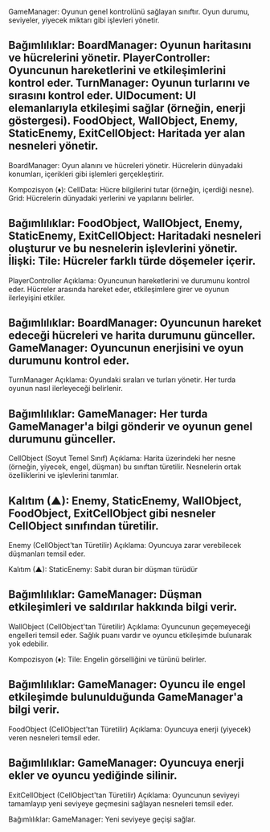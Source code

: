 GameManager: Oyunun genel kontrolünü sağlayan sınıftır. Oyun durumu, seviyeler, yiyecek miktarı gibi işlevleri yönetir.

Bağımlılıklar:
BoardManager: Oyunun haritasını ve hücrelerini yönetir.
PlayerController: Oyuncunun hareketlerini ve etkileşimlerini kontrol eder.
TurnManager: Oyunun turlarını ve sırasını kontrol eder.
UIDocument: UI elemanlarıyla etkileşimi sağlar (örneğin, enerji göstergesi).
FoodObject, WallObject, Enemy, StaticEnemy, ExitCellObject: Haritada yer alan nesneleri yönetir.
------------------------------------------------------------------

BoardManager: Oyun alanını ve hücreleri yönetir. Hücrelerin dünyadaki konumları, içerikleri gibi işlemleri gerçekleştirir.

Kompozisyon (♦️):
CellData: Hücre bilgilerini tutar (örneğin, içerdiği nesne).
Grid: Hücrelerin dünyadaki yerlerini ve yapılarını belirler.

Bağımlılıklar:
FoodObject, WallObject, Enemy, StaticEnemy, ExitCellObject: Haritadaki nesneleri oluşturur ve bu nesnelerin işlevlerini yönetir.
İlişki: Tile: Hücreler farklı türde döşemeler içerir.
------------------------------------------------------------------

PlayerController
Açıklama: Oyuncunun hareketlerini ve durumunu kontrol eder. Hücreler arasında hareket eder, etkileşimlere girer ve oyunun ilerleyişini etkiler.

Bağımlılıklar:
BoardManager: Oyuncunun hareket edeceği hücreleri ve harita durumunu günceller.
GameManager: Oyuncunun enerjisini ve oyun durumunu kontrol eder.
------------------------------------------------------------------

TurnManager
Açıklama: Oyundaki sıraları ve turları yönetir. Her turda oyunun nasıl ilerleyeceği belirlenir.

Bağımlılıklar:
GameManager: Her turda GameManager'a bilgi gönderir ve oyunun genel durumunu günceller.
------------------------------------------------------------------

CellObject (Soyut Temel Sınıf)
Açıklama: Harita üzerindeki her nesne (örneğin, yiyecek, engel, düşman) bu sınıftan türetilir. Nesnelerin ortak özelliklerini ve işlevlerini tanımlar.

Kalıtım (▲):
Enemy, StaticEnemy, WallObject, FoodObject, ExitCellObject gibi nesneler CellObject sınıfından türetilir.
------------------------------------------------------------------

Enemy (CellObject'tan Türetilir)
Açıklama: Oyuncuya zarar verebilecek düşmanları temsil eder.

Kalıtım (▲):
StaticEnemy: Sabit duran bir düşman türüdür

Bağımlılıklar:
GameManager: Düşman etkileşimleri ve saldırılar hakkında bilgi verir.
------------------------------------------------------------------

WallObject (CellObject'tan Türetilir)
Açıklama: Oyuncunun geçemeyeceği engelleri temsil eder. Sağlık puanı vardır ve oyuncu etkileşimde bulunarak yok edebilir.

Kompozisyon (♦️):
Tile: Engelin görselliğini ve türünü belirler.

Bağımlılıklar:
GameManager: Oyuncu ile engel etkileşimde bulunulduğunda GameManager'a bilgi verir.
------------------------------------------------------------------

FoodObject (CellObject'tan Türetilir)
Açıklama: Oyuncuya enerji (yiyecek) veren nesneleri temsil eder.

Bağımlılıklar:
GameManager: Oyuncuya enerji ekler ve oyuncu yediğinde silinir.
------------------------------------------------------------------

ExitCellObject (CellObject'tan Türetilir)
Açıklama: Oyuncunun seviyeyi tamamlayıp yeni seviyeye geçmesini sağlayan nesneleri temsil eder.

Bağımlılıklar:
GameManager: Yeni seviyeye geçişi sağlar.
